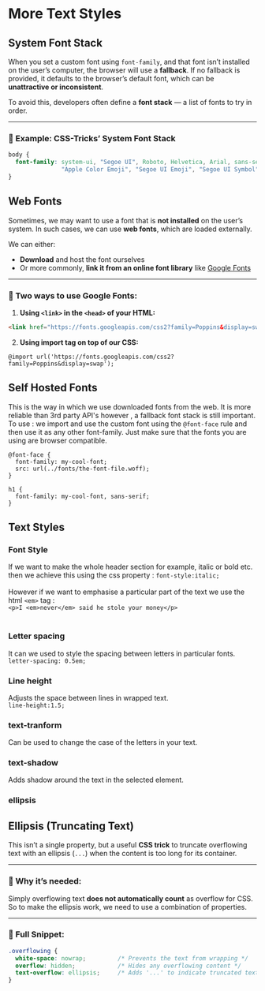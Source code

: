 # More Text Styles
## System Font Stack

When you set a custom font using `font-family`, and that font isn’t installed on the user’s computer, the browser will use a **fallback**. If no fallback is provided, it defaults to the browser’s default font, which can be **unattractive or inconsistent**.

To avoid this, developers often define a **font stack** — a list of fonts to try in order.

---

### 🔹 Example: CSS-Tricks’ System Font Stack

```css
body {
  font-family: system-ui, "Segoe UI", Roboto, Helvetica, Arial, sans-serif, 
               "Apple Color Emoji", "Segoe UI Emoji", "Segoe UI Symbol";
}
```
## Web Fonts

Sometimes, we may want to use a font that is **not installed** on the user’s system. In such cases, we can use **web fonts**, which are loaded externally.

We can either:
- **Download** and host the font ourselves
- Or more commonly, **link it from an online font library** like [Google Fonts](https://fonts.google.com)

---

### 🔹 Two ways to use Google Fonts:

1. **Using `<link>` in the `<head>` of your HTML:**
```html
<link href="https://fonts.googleapis.com/css2?family=Poppins&display=swap" rel="stylesheet">
```
2. **Using import tag on top of our CSS:**
```
@import url('https://fonts.googleapis.com/css2?family=Poppins&display=swap');
```
## Self Hosted Fonts
This is the way in which we use downloaded fonts from the web. It is more reliable than 3rd party API's however , a fallback font stack is still important. 
<br> To use :  we import and use the custom font using the `@font-face` rule and then use it as any other font-family. Just make sure that the fonts you are using are browser compatible. 
```
@font-face {
  font-family: my-cool-font;
  src: url(../fonts/the-font-file.woff);
}

h1 {
  font-family: my-cool-font, sans-serif;
}
```
## Text Styles
### Font Style
If we want to make the whole header section for example, italic or bold etc. then we achieve this using the css property : `font-style:italic;`<br><br>
However if we want to emphasise a particular part of the text we use the html `<em>` tag :<br>
`<p>I <em>never</em> said he stole your money</p>`<br><br>
### Letter spacing 
It can we used to style the spacing between letters in particular fonts. 
<br>`letter-spacing: 0.5em;`
### Line height 
Adjusts the space between lines in wrapped text. 
<br>`line-height:1.5;`
### text-tranform 
Can be used to change the case of the letters in your text.
### text-shadow 
Adds shadow around the text in the selected element.
### ellipsis
## Ellipsis (Truncating Text)

This isn’t a single property, but a useful **CSS trick** to truncate overflowing text with an ellipsis (`...`) when the content is too long for its container.

---

### 🔸 Why it’s needed:
Simply overflowing text **does not automatically count** as overflow for CSS. So to make the ellipsis work, we need to use a combination of properties.

---

### 🔹 Full Snippet:

```css
.overflowing {
  white-space: nowrap;         /* Prevents the text from wrapping */
  overflow: hidden;            /* Hides any overflowing content */
  text-overflow: ellipsis;     /* Adds '...' to indicate truncated text */
}


